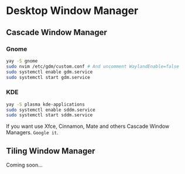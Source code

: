 # Desktop Window Manager

## Cascade Window Manager

### Gnome
```bash
yay -S gnome
sudo nvim /etc/gdm/custom.conf # And uncomment WaylandEnable=false
sudo systemctl enable gdm.service
sudo systemctl start gdm.service
```

### KDE
```bash
yay -S plasma kde-applications
sudo systemctl enable sddm.service
sudo systemctl start sddm.service
```

If you want use Xfce, Cinnamon, Mate and others Cascade Window Managers. `Google it`.

## Tiling Window Manager
Coming soon...
